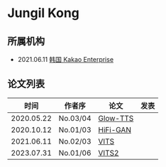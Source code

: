 # Jungil Kong

## 所属机构

- 2021.06.11 [韩国 Kakao Enterprise](../Institutions/Kakao_Enterprise.md)

## 论文列表

| 时间 | 作者序 | 论文 | 发表 |
|:-:|:-:|---|---|
| 2020.05.22 | No.03/04 | [Glow-TTS](../Models/TTS2_Acoustic/2020.05.22_Glow-TTS.md) |
| 2020.10.12 | No.01/03 | [HiFi-GAN](../Models/TTS3_Vocoder/2020.10.12_HiFi-GAN.md) |
| 2021.06.11 | No.02/03 | [VITS](../Models/E2E/2021.06.11_VITS.md) |
| 2023.07.31 | No.01/06 | [VITS2](../Models/E2E/2023.07.31_VITS2.md) |